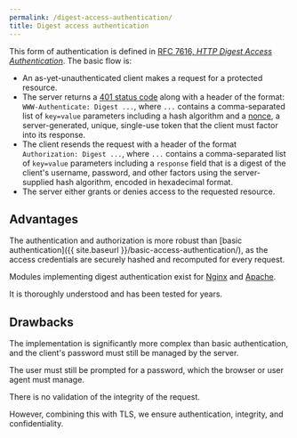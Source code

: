 ```yaml
---
permalink: /digest-access-authentication/
title: Digest access authentication
---
```

This form of authentication is defined in [RFC 7616, _HTTP Digest Access
Authentication_](http://tools.ietf.org/html/rfc7616). The basic flow
is:

- An as-yet-unauthenticated client makes a request for a protected resource.
- The server returns a [401 status
  code](http://tools.ietf.org/html/rfc2616#section-10.4.2) along with a
  header of the format: `WWW-Authenticate: Digest ...`, where `...` contains
  a comma-separated list of `key=value` parameters including a hash algorithm
  and a [nonce](https://en.wikipedia.org/wiki/Cryptographic_nonce), a
  server-generated, unique, single-use token that the client must factor into
  its response.
- The client resends the request with a header of the format
  `Authorization: Digest ...`, where `...` contains a comma-separated list of
  `key=value` parameters including a `response` field that is a digest of the
  client's username, password, and other factors using the server-supplied
  hash algorithm, encoded in hexadecimal format.
- The server either grants or denies access to the requested resource.

## Advantages

The authentication and authorization is more robust than
[basic authentication]({{ site.baseurl }}/basic-access-authentication/), as
the access credentials are securely hashed and recomputed for every request.

Modules implementing digest authentication exist for
[Nginx](https://www.nginx.com/resources/wiki/modules/auth_digest/) and
[Apache](http://httpd.apache.org/docs/2.2/mod/mod_auth_digest.html).

It is thoroughly understood and has been tested for years.

## Drawbacks

The implementation is significantly more complex than basic authentication,
and the client's password must still be managed by the server.

The user must still be prompted for a password, which the browser or user
agent must manage.

There is no validation of the integrity of the request.

However, combining this with TLS, we ensure authentication, integrity, and
confidentiality.

